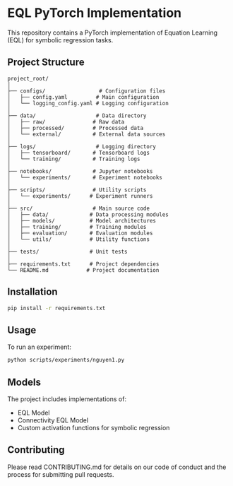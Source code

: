 # EQL PyTorch Implementation

This repository contains a PyTorch implementation of Equation Learning (EQL) for symbolic regression tasks.

## Project Structure

```
project_root/
│
├── configs/                 # Configuration files
│   ├── config.yaml         # Main configuration
│   └── logging_config.yaml # Logging configuration
│
├── data/                   # Data directory
│   ├── raw/               # Raw data
│   ├── processed/         # Processed data
│   └── external/          # External data sources
│
├── logs/                   # Logging directory
│   ├── tensorboard/       # Tensorboard logs
│   └── training/          # Training logs
│
├── notebooks/             # Jupyter notebooks
│   └── experiments/       # Experiment notebooks
│
├── scripts/               # Utility scripts
│   └── experiments/      # Experiment runners
│
├── src/                   # Main source code
│   ├── data/             # Data processing modules
│   ├── models/           # Model architectures
│   ├── training/         # Training modules
│   ├── evaluation/       # Evaluation modules
│   └── utils/            # Utility functions
│
├── tests/                # Unit tests
│
├── requirements.txt      # Project dependencies
└── README.md            # Project documentation
```

## Installation

```bash
pip install -r requirements.txt
```

## Usage

To run an experiment:

```bash
python scripts/experiments/nguyen1.py
```

## Models

The project includes implementations of:
- EQL Model
- Connectivity EQL Model
- Custom activation functions for symbolic regression

## Contributing

Please read CONTRIBUTING.md for details on our code of conduct and the process for submitting pull requests.
